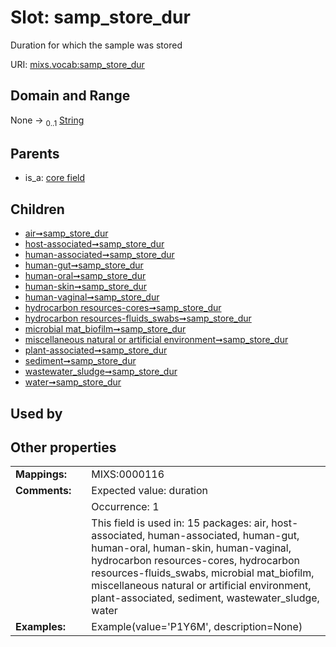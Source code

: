 
# Slot: samp_store_dur


Duration for which the sample was stored

URI: [mixs.vocab:samp_store_dur](https://w3id.org/mixs/vocab/samp_store_dur)


## Domain and Range

None &#8594;  <sub>0..1</sub> [String](types/String.md)

## Parents

 *  is_a: [core field](core_field.md)

## Children

 *  [air➞samp_store_dur](air_samp_store_dur.md)
 *  [host-associated➞samp_store_dur](host_associated_samp_store_dur.md)
 *  [human-associated➞samp_store_dur](human_associated_samp_store_dur.md)
 *  [human-gut➞samp_store_dur](human_gut_samp_store_dur.md)
 *  [human-oral➞samp_store_dur](human_oral_samp_store_dur.md)
 *  [human-skin➞samp_store_dur](human_skin_samp_store_dur.md)
 *  [human-vaginal➞samp_store_dur](human_vaginal_samp_store_dur.md)
 *  [hydrocarbon resources-cores➞samp_store_dur](hydrocarbon_resources_cores_samp_store_dur.md)
 *  [hydrocarbon resources-fluids_swabs➞samp_store_dur](hydrocarbon_resources_fluids_swabs_samp_store_dur.md)
 *  [microbial mat_biofilm➞samp_store_dur](microbial_mat_biofilm_samp_store_dur.md)
 *  [miscellaneous natural or artificial environment➞samp_store_dur](miscellaneous_natural_or_artificial_environment_samp_store_dur.md)
 *  [plant-associated➞samp_store_dur](plant_associated_samp_store_dur.md)
 *  [sediment➞samp_store_dur](sediment_samp_store_dur.md)
 *  [wastewater_sludge➞samp_store_dur](wastewater_sludge_samp_store_dur.md)
 *  [water➞samp_store_dur](water_samp_store_dur.md)

## Used by


## Other properties

|  |  |  |
| --- | --- | --- |
| **Mappings:** | | MIXS:0000116 |
| **Comments:** | | Expected value: duration |
|  | | Occurrence: 1 |
|  | | This field is used in: 15 packages: air, host-associated, human-associated, human-gut, human-oral, human-skin, human-vaginal, hydrocarbon resources-cores, hydrocarbon resources-fluids_swabs, microbial mat_biofilm, miscellaneous natural or artificial environment, plant-associated, sediment, wastewater_sludge, water |
| **Examples:** | | Example(value='P1Y6M', description=None) |

